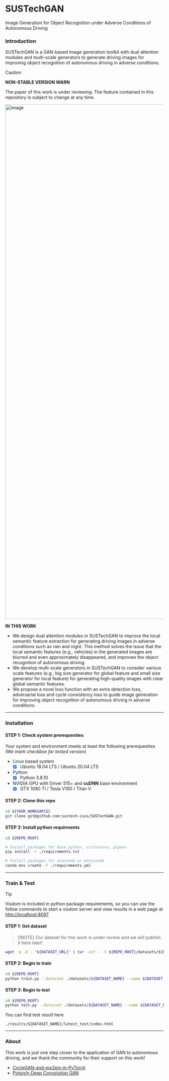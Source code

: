 # SUSTechGAN

Image Generation for Object Recognition under Adverse Conditions of Autonomous Driving

### Introduction

SUSTechGAN is a GAN-based image generation toolkit with dual attention modules and multi-scale generators to generate driving images for improving object recognition of autonomous driving in adverse conditions.

> [!CAUTION]
> **NON-STABLE VERSION WARN**
> 
> The paper of this work is under reviewing. The feature contained in this repository is subject to change at any time.

<img width="1636" alt="image" src="https://github.com/sustech-isus/SUSTechGAN/assets/51916543/81fff57b-3876-4f78-957e-f5844548673f">

**IN THIS WORK**

- We design dual attention modules in SUSTechGAN to improve the local semantic feature extraction for generating driving images in adverse conditions such as rain and night. This method solves the issue that the local semantic features (e.g., vehicles) in the generated images are blurred and even approximately disappeared, and improves the object recognition of autonomous driving.
- We develop multi-scale generators in SUSTechGAN to consider various scale features (e.g., big size generator for global feature and small size generator for local feature) for generating high-quality images with clear global semantic features.
- We propose a novel loss function with an extra detection loss, adversarial loss and cycle consistency loss to guide image generation for improving object recognition of autonomous driving in adverse conditions.

---

### Installation

#### STEP 1: Check system prerequesties

Your system and environment meets at least the following prerequesties _(We mark checkbox for tested version)_

- Linux based system
  - [x] Ubuntu 18.04 LTS / Ubuntu 20.04 LTS
- Python
  - [x] Python 3.8.10
- NVIDIA GPU with Driver 515+ and **cuDNN** base environment
  - [x] GTX 1080 Ti / Tesla V100 / Titan V

#### STEP 2: Clone this repo

```sh
cd ${YOUR_WORKSAPCE}
git clone git@github.com:sustech-isus/SUSTechGAN.git
```

#### STEP 3: Install python requirments

```sh
cd ${REPO_ROOT}

# Install packages for base python, virtualenv, pipenv
pip install -r ./requirements.txt

# Install packages for anaconda or miniconda
conda env create -f ./requirements.yml
```

---

### Train & Test

> [!TIP]
> Visdom is included in python package requirements, so you can use the follow commands to start a  visdom server and view results in a web page at [http://localhost:8097]()

#### STEP 1: Get dataset

> ![NOTE]
> Our dataset for this work is under review and we will publish it here later!

```sh
wget -q -O - "${DATASET_URL}" | tar -xzf - -C ${REPO_ROOT}/datasets/${DATASET_NAME}
```

#### STEP 2: Begin to train

```sh
cd ${REPO_ROOT}
python train.py --dataroot ./datasets/${DATASET_NAME} --name ${DATASET_NAME} --model cyclegan
```

#### STEP 3: Begin to test

```sh
cd ${REPO_ROOT}
python test.py --dataroot ./datasets/${DATASET_NAME} --name ${DATASET_NAME} --model cyclegan
```

You can find test result here
```
./results/${DATASET_NAME}/latest_test/index.html
```

---

### About

This work is just one step closer to the application of GAN to autonomous driving, and we thank the community for their support on this work!

- [CycleGAN-and-pix2pix-in-PyTorch](https://github.com/yanqi1811/CycleGAN-and-pix2pix-in-PyTorch)
- [Pytorch-Deep Convolution GAN](https://github.com/pytorch/examples/tree/main/dcgan)
